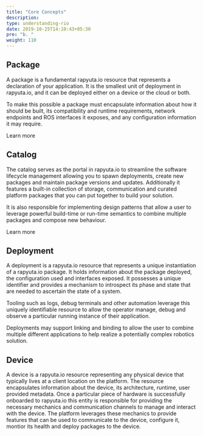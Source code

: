 ```yaml
---
title: "Core Concepts"
description:
type: understanding-rio
date: 2019-10-25T14:10:43+05:30
pre: "b. "
weight: 110
---
```

## Package
A package is a fundamental rapyuta.io resource that represents a
declaration of your application. It is the smallest unit of deployment
in rapyuta.io, and it can be deployed either on a device or the cloud
or both.

To make this possible a package must encapsulate information about how
it should be built, its compatibility and runtime requirements,
network endpoints and ROS interfaces it exposes, and any configuration
information it may require.

Learn more 

## Catalog
The catalog serves as the portal in rapyuta.io to streamline the software
lifecycle management allowing you to spawn deployments, create new
packages and maintain package versions and updates. Additionally it features
a built-in collection of storage, communication and curated platform
packages that you can put together to build your solution.

It is also responsible for implementing design patterns that allow a user
to leverage powerful build-time or run-time semantics to combine multiple
packages and compose new behaviour.

Learn more

## Deployment
A deployment is a rapyuta.io resource that represents a unique
instantiation of a rapyuta.io package. It holds information
about the package deployed, the configuration used and interfaces
exposed. It possesses a unique identifier and provides a mechanism
to introspect its phase and state that are needed to ascertain
the state of a system.

Tooling such as logs, debug terminals and other automation leverage
this uniquely identifiable resource to allow the operator manage,
debug and observe a particular running instance of their application.

Deployments may support linking and binding to allow the user to
combine multiple different applications to help realize a potentially
complex robotics solution.

## Device
A device is a rapyuta.io resource representing any physical device
that typically lives at a client location on the platform. The
resource encapsulates information about the device, its architecture,
runtime, user provided metadata. Once a particular piece of hardware
is successfully onboarded to rapyuta.io this entity is responsible
for providing the necessary mechanics and communication channels
to manage and interact with the device. The platform leverages
these mechanics to provide features that can be used to communicate
to the device, configure it, montior its health and deploy packages
to the device.